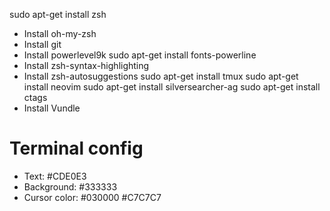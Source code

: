 sudo apt-get install zsh
- Install oh-my-zsh
- Install git
- Install powerlevel9k
sudo apt-get install fonts-powerline
- Install zsh-syntax-highlighting
- Install zsh-autosuggestions
sudo apt-get install tmux
sudo apt-get install neovim
sudo apt-get install silversearcher-ag
sudo apt-get install ctags
- Install Vundle



# Terminal config
- Text: #CDE0E3
- Background: #333333
- Cursor color: #030000 #C7C7C7
